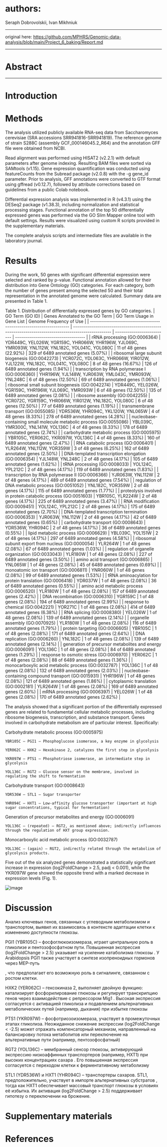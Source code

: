 # authors:
Seraph Dobrovolskii,
Ivan Mikhniuk

---

original here:
https://github.com/MPHRS/Genomic-data-analysis/blob/main/Project_6_baking/Report.md

---

# **Abstract**


---

# **Introduction**



# **Methods**
The analysis utilized publicly available RNA-seq data from Saccharomyces cerevisiae (SRA accessions SRR941816-SRR941819). The reference genome of strain S288C (assembly GCF_000146045.2_R64) and the annotation GFF file were obtained from NCBI.

Read alignment was performed using HISAT2 (v2.2.1) with default parameters after genome indexing. Resulting BAM files were sorted via SAMtools (v1.15). Gene expression quantification was conducted using featureCounts from the Subread package (v2.0.8) with the -g gene_id parameter. Prior to analysis, GFF annotations were converted to GTF format using gffread (v0.12.7), followed by attribute corrections based on guidelines from a public Colab notebook.

Differential expression analysis was implemented in R (v4.3.1) using the DESeq2 package (v1.38.3), including normalization and statistical processing stages. Functional annotation of the top 50 differentially expressed genes was performed via the GO Slim Mapper online tool with default settings. Results were visualized using custom R scripts provided in the supplementary materials.

The complete analysis scripts and intermediate files are available in the laboratory journal.


# **Results**
During the work, 50 genes with significant differential expression were selected and ranked by p-value. Functional annotation allowed for their distribution into Gene Ontology (GO) categories. For each category, both the number of genes present among the selected 50 and their total representation in the annotated genome were calculated. Summary data are presented in Table 1.

Table 1. Distribution of differentially expressed genes by GO categories.
| GO Term (GO ID)                                                     | Genes Annotated to the GO Term                                                                    | GO Term Usage in Gene List | Genome Frequency of Use             |
| ------------------------------------------------------------------- | ------------------------------------------------------------------------------------------------- | -------------------------- | ----------------------------------- |
| rRNA processing (GO:0006364)                                        | YDR449C, YEL026W, YGR159C, YHR066W, YHR196W, YJL069C, YMR093W, YNL112W, YNL182C, YOL041C, YOL080C | 11 of 48 genes (22.92%)    | 329 of 6489 annotated genes (5.07%) |
| ribosomal large subunit biogenesis (GO:0042273)                     | YCR072C, YDL063C, YHR066W, YIR012W, YJL122W, YNL182C, YOL041C, YOL080C                            | 8 of 48 genes (16.67%)     | 126 of 6489 annotated genes (1.94%) |
| transcription by RNA polymerase I (GO:0006360)                      | YHR196W, YJL148W, YJR063W, YML043C, YMR093W, YNL248C                                              | 6 of 48 genes (12.50%)     | 69 of 6489 annotated genes (1.06%)  |
| ribosomal small subunit biogenesis (GO:0042274)                     | YDR449C, YEL026W, YGR159C, YHR196W, YJL069C, YMR093W                                              | 6 of 48 genes (12.50%)     | 135 of 6489 annotated genes (2.08%) |
| ribosome assembly (GO:0042255)                                      | YCR072C, YGR159C, YHR066W, YIR012W, YNL182C, YOL080C                                              | 6 of 48 genes (12.50%)     | 77 of 6489 annotated genes (1.19%)  |
| transmembrane transport (GO:0055085)                                | YDR536W, YHR094C, YKL120W, YNL065W                                                                | 4 of 48 genes (8.33%)      | 278 of 6489 annotated genes (4.28%) |
| nucleobase-containing small molecule metabolic process (GO:0055086) | YBL039C, YMR300C, YNL141W, YOL136C                                                                | 4 of 48 genes (8.33%)      | 178 of 6489 annotated genes (2.74%) |
| carbohydrate metabolic process (GO:0005975)                         | YBR105C, YER062C, YKR097W, YOL136C                                                                | 4 of 48 genes (8.33%)      | 160 of 6489 annotated genes (2.47%) |
| RNA catabolic process (GO:0006401)                                  | YLR264W, YNL112W, YOR359W                                                                         | 3 of 48 genes (6.25%)      | 162 of 6489 annotated genes (2.50%) |
| DNA-templated transcription elongation (GO:0006354)                 | YJL148W, YNL248C                                                                                  | 2 of 48 genes (4.17%)      | 105 of 6489 annotated genes (1.62%) |
| tRNA processing (GO:0008033)                                        | YOL124C, YPL212C                                                                                  | 2 of 48 genes (4.17%)      | 119 of 6489 annotated genes (1.83%) |
| transcription by RNA polymerase II (GO:0006366)                     | YJR063W, YNL112W                                                                                  | 2 of 48 genes (4.17%)      | 489 of 6489 annotated genes (7.54%) |
| regulation of DNA metabolic process (GO:0051052)                    | YNL182C, YOR359W                                                                                  | 2 of 48 genes (4.17%)      | 115 of 6489 annotated genes (1.77%) |
| proteolysis involved in protein catabolic process (GO:0051603)      | YBR105C, YLR224W                                                                                  | 2 of 48 genes (4.17%)      | 225 of 6489 annotated genes (3.47%) |
| RNA modification (GO:0009451)                                       | YOL124C, YPL212C                                                                                  | 2 of 48 genes (4.17%)      | 175 of 6489 annotated genes (2.70%) |
| DNA-templated transcription termination (GO:0006353)                | YJR063W, YNL112W                                                                                  | 2 of 48 genes (4.17%)      | 42 of 6489 annotated genes (0.65%)  |
| carbohydrate transport (GO:0008643)                                 | YDR536W, YHR094C                                                                                  | 2 of 48 genes (4.17%)      | 36 of 6489 annotated genes (0.55%)  |
| lipid metabolic process (GO:0006629)                                | YBL039C, YOL151W                                                                                  | 2 of 48 genes (4.17%)      | 297 of 6489 annotated genes (4.58%) |
| ribosomal subunit export from nucleus (GO:0000054)                  | YLR264W                                                                                           | 1 of 48 genes (2.08%)      | 67 of 6489 annotated genes (1.03%)  |
| regulation of organelle organization (GO:0033043)                   | YLR180W                                                                                           | 1 of 48 genes (2.08%)      | 227 of 6489 annotated genes (3.50%) |
| amino acid transport (GO:0006865)                                   | YNL065W                                                                                           | 1 of 48 genes (2.08%)      | 45 of 6489 annotated genes (0.69%)  |
| monoatomic ion transport (GO:0006811)                               | YNR060W                                                                                           | 1 of 48 genes (2.08%)      | 99 of 6489 annotated genes (1.53%)  |
| tRNA aminoacylation for protein translation (GO:0006418)            | YDR037W                                                                                           | 1 of 48 genes (2.08%)      | 36 of 6489 annotated genes (0.55%)  |
| amino acid metabolic process (GO:0006520)                           | YLR180W                                                                                           | 1 of 48 genes (2.08%)      | 157 of 6489 annotated genes (2.42%) |
| DNA recombination (GO:0006310)                                      | YGR159C                                                                                           | 1 of 48 genes (2.08%)      | 194 of 6489 annotated genes (2.99%) |
| response to chemical (GO:0042221)                                   | YOR271C                                                                                           | 1 of 48 genes (2.08%)      | 414 of 6489 annotated genes (6.38%) |
| RNA splicing (GO:0008380)                                           | YEL026W                                                                                           | 1 of 48 genes (2.08%)      | 139 of 6489 annotated genes (2.14%) |
| organelle assembly (GO:0070925)                                     | YLR180W                                                                                           | 1 of 48 genes (2.08%)      | 116 of 6489 annotated genes (1.79%) |
| protein targeting (GO:0006605)                                      | YBR105C                                                                                           | 1 of 48 genes (2.08%)      | 171 of 6489 annotated genes (2.64%) |
| DNA replication (GO:0006260)                                        | YNL182C                                                                                           | 1 of 48 genes (2.08%)      | 139 of 6489 annotated genes (2.14%) |
| generation of precursor metabolites and energy (GO:0006091)         | YOL136C                                                                                           | 1 of 48 genes (2.08%)      | 84 of 6489 annotated genes (1.29%)  |
| response to osmotic stress (GO:0006970)                             | YER062C                                                                                           | 1 of 48 genes (2.08%)      | 88 of 6489 annotated genes (1.36%)  |
| monocarboxylic acid metabolic process (GO:0032787)                  | YOL136C                                                                                           | 1 of 48 genes (2.08%)      | 132 of 6489 annotated genes (2.03%) |
| nucleobase-containing compound transport (GO:0015931)               | YHR196W                                                                                           | 1 of 48 genes (2.08%)      | 121 of 6489 annotated genes (1.86%) |
| cytoplasmic translation (GO:0002181)                                | YLR264W                                                                                           | 1 of 48 genes (2.08%)      | 169 of 6489 annotated genes (2.60%) |
| mRNA processing (GO:0006397)                                        | YEL026W                                                                                           | 1 of 48 genes (2.08%)      | 170 of 6489 annotated genes (2.62%) |

The analysis showed that a significant portion of the differentially expressed genes are related to fundamental cellular metabolic processes, including ribosome biogenesis, transcription, and substance transport.
Genes involved in carbohydrate metabolism are of particular interest. Specifically:

Carbohydrate metabolic process (GO:0005975)

    YBR105C — PGI1 — Phosphoglucose isomerase, a key enzyme in glycolysis

    YER062C — HXK2 — Hexokinase 2, catalyzes the first step in glycolysis

    YKR097W — PTS1 — Phosphotriose isomerase, an intermediate step in glycolysis

    YOL136C — RGT2 — Glucose sensor on the membrane, involved in regulating the shift to fermentation

Carbohydrate transport (GO:0008643)

    YDR536W — STL1 — Sugar transporter

    YHR094C — HXT1 — Low-affinity glucose transporter (important at high sugar concentrations, typical for fermentation)

Generation of precursor metabolites and energy (GO:0006091)

    YOL136C — (repeated) — RGT2, as mentioned above; indirectly influences through the regulation of HXT group expression.

Monocarboxylic acid metabolic process (GO:0032787)

    YOL136C — (again) — RGT2, indirectly related through the metabolism of glycolysis products.

Five out of the six analyzed genes demonstrated a statistically significant increase in expression (log2FoldChange > 2.5, padj < 0.001), while the YKR097W gene showed the opposite trend with a marked decrease in expression levels (Fig. 1).

![image](https://github.com/user-attachments/assets/dd05fba3-1cd9-4df3-8258-5d2c712b9048)


  
# **Discussion**
Анализ ключевых генов, связанных с углеводным метаболизмом и транспортом, выявил их взаимосвязь в контексте адаптации клетки к изменению доступности глюкозы.

PGI1 (YBR105C) – фосфоглюкоизомераза, играет центральную роль в гликолизе и пентозофосфатном пути. Повышенная экспрессия (log2FoldChange > 2.5) указывает на усиление катаболизма глюкозы
. У Arabidopsis PGI1 также участвует в синтезе изопреноидных гормонов через MEP-путь

, что предполагает его возможную роль в сигналинге, связанном с ростом клетки.

HXK2 (YER062C) – гексокиназа 2, выполняет двойную функцию: катализирует фосфорилирование глюкозы и регулирует транскрипцию генов через взаимодействие с репрессором Mig1
. Высокая экспрессия согласуется с активацией гликолиза и подавлением альтернативных метаболических путей (например, дыхания) при избытке глюкозы


PTS1 (YKR097W) – фосфотриозоизомераза, участвует в промежуточных этапах гликолиза. Неожиданное снижение экспрессии (log2FoldChange < -2.5) может отражать компенсаторный механизм, направленный на балансировку потока метаболитов или переключение на альтернативные пути (например, пентозофосфатный)


RGT2 (YOL136C) – мембранный сенсор глюкозы, активирующий экспрессию низкоаффинных транспортеров (например, HXT1) при высоких концентрациях сахара
. Его повышенная экспрессия согласуется с переходом клетки к ферментативному метаболизму


STL1 (YDR536W) и HXT1 (YHR094C) – транспортеры сахаров. STL1, предположительно, участвует в импорте альтернативных субстратов
, тогда как HXT1 обеспечивает массовый транспорт глюкозы в условиях её избытка. Их активация (log2FoldChange > 2.5) поддерживает гипотезу о переключении на брожение.

# **Supplementary materials**


# References

